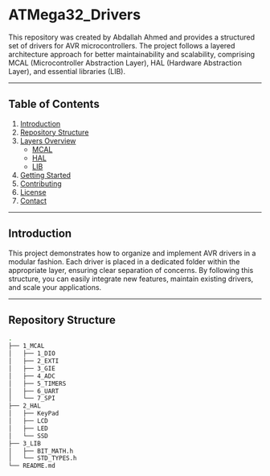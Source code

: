 # ATMega32_Drivers

This repository was created by Abdallah Ahmed and provides a structured set of drivers for AVR microcontrollers. The project follows a layered architecture approach for better maintainability and scalability, comprising MCAL (Microcontroller Abstraction Layer), HAL (Hardware Abstraction Layer), and essential libraries (LIB).

---

## Table of Contents
1. [Introduction](#introduction)
2. [Repository Structure](#repository-structure)
3. [Layers Overview](#layers-overview)
   - [MCAL](#mcal)
   - [HAL](#hal)
   - [LIB](#lib)
4. [Getting Started](#getting-started)
5. [Contributing](#contributing)
6. [License](#license)
7. [Contact](#contact)

---

## Introduction
This project demonstrates how to organize and implement AVR drivers in a modular fashion. Each driver is placed in a dedicated folder within the appropriate layer, ensuring clear separation of concerns. By following this structure, you can easily integrate new features, maintain existing drivers, and scale your applications.

---

## Repository Structure

```bash
.
├── 1_MCAL
│   ├── 1_DIO
│   ├── 2_EXTI
│   ├── 3_GIE
│   ├── 4_ADC
│   ├── 5_TIMERS
│   ├── 6_UART
│   └── 7_SPI
├── 2_HAL
│   ├── KeyPad
│   ├── LCD
│   ├── LED
│   └── SSD
├── 3_LIB
│   ├── BIT_MATH.h
│   └── STD_TYPES.h
└── README.md
